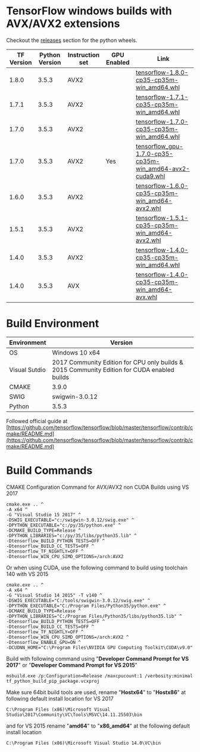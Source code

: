 
# TensorFlow windows builds with AVX/AVX2 extensions

Checkout the [releases](https://github.com/faisalthaheem/tensorflow-windows/releases) section for the python wheels.

TF Version|Python Version|Instruction set|GPU Enabled|Link
-------|----|----|----|-----------
1.8.0|3.5.3|AVX2|| [tensorflow-1.8.0-cp35-cp35m-win_amd64.whl](https://github.com/faisalthaheem/tensorflow-windows/releases/download/1.8.0/tensorflow-1.8.0-cp35-cp35m-win_amd64.whl)
1.7.1|3.5.3|AVX2|| [tensorflow-1.7.1-cp35-cp35m-win_amd64.whl](https://github.com/faisalthaheem/tensorflow-windows/releases/download/1.7.1/tensorflow-1.7.1-cp35-cp35m-win_amd64.whl)
1.7.0|3.5.3|AVX2|| [tensorflow-1.7.0-cp35-cp35m-win_amd64.whl](https://github.com/faisalthaheem/tensorflow-windows/releases/download/1.7.0/tensorflow-1.7.0-cp35-cp35m-win_amd64.whl)
1.7.0|3.5.3|AVX2|Yes| [tensorflow_gpu-1.7.0-cp35-cp35m-win_amd64-avx2-cuda9.whl](https://github.com/faisalthaheem/tensorflow-windows/releases/download/1.7.0/tensorflow_gpu-1.7.0-cp35-cp35m-win_amd64-avx2-cuda9.whl)
1.6.0|3.5.3|AVX2|| [tensorflow-1.6.0-cp35-cp35m-win_amd64-avx2.whl](https://github.com/faisalthaheem/tensorflow-windows/releases/download/1.6.0/tensorflow-1.6.0-cp35-cp35m-win_amd64-avx2.whl)
1.5.1|3.5.3|AVX2|| [tensorflow-1.5.1-cp35-cp35m-win_amd64-avx2.whl](https://github.com/faisalthaheem/tensorflow-windows/releases/download/1.5.1/tensorflow-1.5.1-cp35-cp35m-win_amd64-avx2.whl)
1.4.0|3.5.3|AVX2|| [tensorflow-1.4.0-cp35-cp35m-win_amd64.whl](https://github.com/faisalthaheem/tensorflow-windows/releases/download/1.4/tensorflow-1.4.0-cp35-cp35m-win_amd64.whl)
1.4.0|3.5.3|AVX|| [tensorflow-1.4.0-cp35-cp35m-win_amd64-avx.whl](https://github.com/faisalthaheem/tensorflow-windows/releases/download/1.4/tensorflow-1.4.0-cp35-cp35m-win_amd64-avx.whl)


# Build Environment

Environment|Version
-------|----
OS|Windows 10 x64
Visual Sutdio|2017 Community Edition for CPU only builds & 2015 Community Edition for CUDA enabled builds
CMAKE|3.9.0
SWIG|swigwin-3.0.12
Python|3.5.3

Followed official guide at 
[https://github.com/tensorflow/tensorflow/blob/master/tensorflow/contrib/cmake/README.md](https://github.com/tensorflow/tensorflow/blob/master/tensorflow/contrib/cmake/README.md)

# Build Commands

CMAKE Configuration Command for AVX/AVX2 non CUDA Builds using VS 2017

    cmake.exe .. ^
    -A x64 ^
    -G "Visual Studio 15 2017" ^
    -DSWIG_EXECUTABLE="c:/swigwin-3.0.12/swig.exe" ^
    -DPYTHON_EXECUTABLE="c:/py/35/python.exe" ^
    -DCMAKE_BUILD_TYPE=Release ^
    -DPYTHON_LIBRARIES="c:/py/35/libs/python35.lib" ^
    -Dtensorflow_BUILD_PYTHON_TESTS=OFF ^
    -Dtensorflow_BUILD_CC_TESTS=OFF ^
    -Dtensorflow_TF_NIGHTLY=OFF ^
    -Dtensorflow_WIN_CPU_SIMD_OPTIONS=/arch:AVX2

Or when using CUDA, use the following command to build using toolchain 140 with VS 2015

    cmake.exe .. ^
    -A x64 ^
    -G "Visual Studio 14 2015" -T v140 ^
    -DSWIG_EXECUTABLE="C:/tools/swigwin-3.0.12/swig.exe" ^
    -DPYTHON_EXECUTABLE="C:/Program Files/Python35/python.exe" ^
    -DCMAKE_BUILD_TYPE=Release ^
    -DPYTHON_LIBRARIES="C:/Program Files/Python35/libs/python35.lib" ^
    -Dtensorflow_BUILD_PYTHON_TESTS=OFF ^
    -Dtensorflow_BUILD_CC_TESTS=OFF ^
    -Dtensorflow_TF_NIGHTLY=OFF ^
    -Dtensorflow_WIN_CPU_SIMD_OPTIONS=/arch:AVX2 ^
    -Dtensorflow_ENABLE_GPU=ON ^
    -DCUDNN_HOME="C:\Program Files\NVIDIA GPU Computing Toolkit\CUDA\v9.0"

Build with following command using "**Developer Command Prompt for VS 2017**" or "**Developer Command Prompt for VS 2015**"

    msbuild.exe /p:Configuration=Release /maxcpucount:1 /verbosity:minimal tf_python_build_pip_package.vcxproj

Make sure 64bit build tools are used, rename "**Hostx64**" to "**Hostx86**" at following default install location for VS 2017

    C:\Program Files (x86)\Microsoft Visual Studio\2017\Community\VC\Tools\MSVC\14.11.25503\bin

and for VS 2015 rename "**amd64**" to "**x86_amd64**" at the following default install location
    
    C:\Program Files (x86)\Microsoft Visual Studio 14.0\VC\bin
